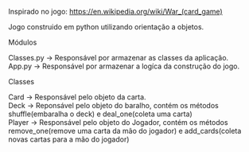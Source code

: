 Inspirado no jogo: https://en.wikipedia.org/wiki/War_(card_game)  
  
Jogo construido em python utilizando orientação a objetos.  
  
Módulos  
  
Classes.py -> Responsável por armazenar as classes da aplicação.  
App.py -> Responsável por armazenar a logíca da construção do jogo.  

Classes  
  
Card -> Responsável pelo objeto da carta.  
Deck -> Reponsável pelo objeto do baralho, contém os métodos shuffle(embaralha o deck) e deal_one(coleta uma carta)  
Player -> Responsável pelo objeto do Jogador, contém os métodos remove_one(remove uma carta da mão do jogador) e add_cards(coleta novas cartas para a mão do jogador)  


    
